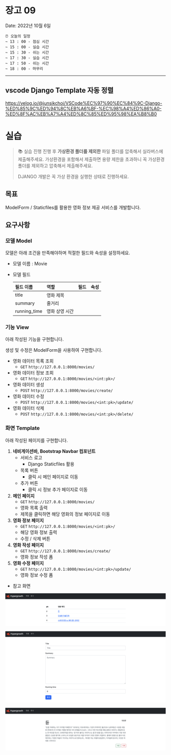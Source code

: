 # 장고 09

Date: 2022년 10월 6일

```
⏰ 오늘의 일정   
~ 13 : 00 - 점심 시간
~ 15 : 00 - 실습 시간
~ 15 : 30 - 쉬는 시간
~ 17 : 30 - 실습 시간
~ 17 : 50 - 쉬는 시간
~ 18 : 00 - 마무리
```

---

## vscode Django Template 자동 정렬

https://velog.io/@junsikchoi/VSCode%EC%97%90%EC%84%9C-Django-%ED%85%9C%ED%94%8C%EB%A6%BF-%EC%98%A4%ED%86%A0-%ED%8F%AC%EB%A7%A4%ED%8C%85%ED%95%98%EA%B8%B0

# 실습

>📚 실습 진행 진행 후 **가상환경 폴더를 제외한** 파일 폴더를 압축해서 실라버스에 제출해주세요.
>가상환경을 포함해서 제출하면 용량 제한을 초과하니 꼭 가상환경 폴더를 제외하고 압축해서 제출해주세요. 
>
> DJANGO 개발은 꼭 가상 환경을 실행한 상태로 진행하세요.


## 목표

ModelForm / Staticfiles를 활용한 영화 정보 제공 서비스를 개발합니다.

## 요구사항

### 모델 Model

모델은 아래 조건을 만족해야하며 적절한 필드와 속성을 설정하세요.

- 모델 이름 : Movie
- 모델 필드
  
  
    | 필드 이름 | 역할 | 필드 | 속성 |
    | --- | --- | --- | --- |
    | title | 영화 제목 |  |  |
    | summary | 줄거리 |  |  |
    | running_time | 영화 상영 시간 |  |  |

### 기능 View

아래 작성된 기능을 구현합니다.

생성 및 수정은 ModelForm을 사용하여 구현합니다.

- 영화 데이터 목록 조회
    - `GET` `http://127.0.0.1:8000/movies/`
- 영화 데이터 정보 조회
    - `GET` `http://127.0.0.1:8000/movies/<int:pk>/`
- 영화 데이터 생성
    - `POST` `http://127.0.0.1:8000/movies/create/`
- 영화 데이터 수정
    - `POST` `http://127.0.0.1:8000/movies/<int:pk>/update/`
- 영화 데이터 삭제
    - `POST` `http://127.0.0.1:8000/movies/<int:pk>/delete/`

### 화면 Template

아래 작성된 페이지를 구현합니다.

1. **네비게이션바, Bootstrap Navbar 컴포넌트**
    - 서비스 로고
        - Django Staticfiles 활용
    - 목록 버튼
        - 클릭 시 메인 페이지로 이동
    - 추가 버튼
        - 클릭 시 정보 추가 페이지로 이동
2. **메인 페이지**
    - `GET` `http://127.0.0.1:8000/movies/`
    - 영화 목록 출력
    - 제목을 클릭하면 해당 영화의 정보 페이지로 이동
3. **영화 정보 페이지**
    - `GET` `http://127.0.0.1:8000/movies/<int:pk>/`
    - 해당 영화 정보 출력
    - 수정 / 삭제 버튼
4. **영화 작성 페이지**
    - `GET` `http://127.0.0.1:8000/movies/create/`
    - 영화 정보 작성 폼
5. **영화 수정 페이지**
    - `GET` `http://127.0.0.1:8000/movies/<int:pk>/update/`
    - 영화 정보 수정 폼
- 참고 화면

![Untitled](./README.assets/Untitled_0.png)

![Untitled](./README.assets/Untitled_1.png)

![Untitled](./README.assets/Untitled_2.png)
